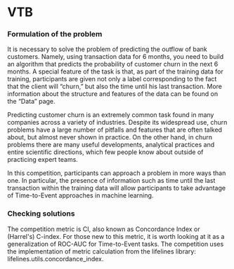 # VTB


### Formulation of the problem
It is necessary to solve the problem of predicting the outflow of bank customers. Namely, using transaction data for 6 months, you need to build an algorithm that predicts the probability of customer churn in the next 6 months. A special feature of the task is that, as part of the training data for training, participants are given not only a label corresponding to the fact that the client will “churn,” but also the time until his last transaction. More information about the structure and features of the data can be found on the “Data” page.

Predicting customer churn is an extremely common task found in many companies across a variety of industries. Despite its widespread use, churn problems have a large number of pitfalls and features that are often talked about, but almost never shown in practice. On the other hand, in churn problems there are many useful developments, analytical practices and entire scientific directions, which few people know about outside of practicing expert teams.

In this competition, participants can approach a problem in more ways than one. In particular, the presence of information such as time until the last transaction within the training data will allow participants to take advantage of Time-to-Event approaches in machine learning.


### Checking solutions

The competition metric is CI, also known as Concordance Index or (Harrel's) C-index. For those new to this metric, it is worth looking at it as a generalization of ROC-AUC for Time-to-Event tasks. The competition uses the implementation of metric calculation from the lifelines library: lifelines.utils.concordance_index.
